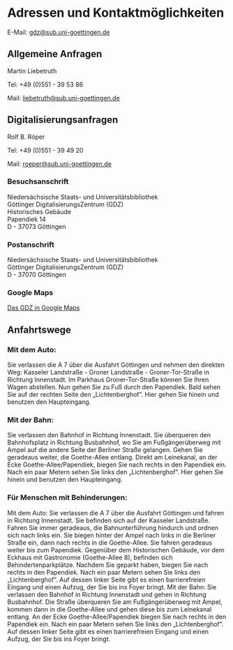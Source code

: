 # Adressen und Kontaktmöglichkeiten

E-Mail: <gdz@sub.uni-goettingen.de>

## Allgemeine Anfragen

Martin Liebetruth

Tel: +49 (0)551 - 39 53 86

Mail: <liebetruth@sub.uni-goettingen.de>

## Digitalisierungsanfragen

Rolf B. Röper

Tel: +49 (0)551 - 39 49 20

Mail: <roeper@sub.uni-goettingen.de>
 
### Besuchsanschrift

Niedersächsische Staats- und Universitätsbibliothek  
Göttinger DigitalisierungsZentrum (GDZ)  
Historisches Gebäude  
Papendiek 14  
D - 37073 Göttingen

### Postanschrift

Niedersächsische Staats- und Universitätsbibliothek  
Göttinger DigitalisierungsZentrum (GDZ)  
D - 37070 Göttingen

### Google Maps

[Das GDZ in Google Maps](http://maps.google.de/maps?f=q&hl=de&q=papendiek+14,+37073+G%C3%B6ttingen&sll=51.532674,9.93474&sspn=0.148218,0.43396&layer=&ie=UTF8&z=17&ll=51.534184,9.931608&spn=0.004632,0.013561&t=h&om=1&iwloc=addr)

## Anfahrtswege


### Mit dem Auto:

Sie verlassen die A 7 über die Ausfahrt Göttingen und nehmen den direkten Weg: Kasseler Landstraße - Groner Landstraße - Groner-Tor-Straße in Richtung Innenstadt. Im Parkhaus Groner-Tor-Straße können Sie Ihren Wagen abstellen. Nun gehen Sie zu Fuß durch den Papendiek. Bald sehen Sie auf der rechten Seite den „Lichtenberghof”. Hier gehen Sie hinein und benutzen den Haupteingang.

### Mit der Bahn:

Sie verlassen den Bahnhof in Richtung Innenstadt. Sie überqueren den Bahnhofsplatz in Richtung Busbahnhof, wo Sie am Fußgängerüberweg mit Ampel auf die andere Seite der Berliner Straße gelangen. Gehen Sie geradeaus weiter, die Goethe-Allee entlang. Direkt am Leinekanal, an der Ecke Goethe-Allee/Papendiek, biegen Sie nach rechts in den Papendiek ein. Nach ein paar Metern sehen Sie links den „Lichtenberghof”. Hier gehen Sie hinein und benutzen den Haupteingang.

### Für Menschen mit Behinderungen:

Mit dem Auto: Sie verlassen die A 7 über die Ausfahrt Göttingen und fahren in Richtung Innenstadt. Sie befinden sich auf der Kasseler Landstraße. Fahren Sie immer geradeaus, die Bahnunterführung hindurch und ordnen sich nach links ein. Sie biegen hinter der Ampel nach links in die Berliner Straße ein, dann nach rechts in die Goethe-Allee. Sie fahren geradeaus weiter bis zum Papendiek. Gegenüber dem Historischen Gebäude, vor dem Eckhaus mit Gastronomie (Goethe-Allee 8), befinden sich Behindertenparkplätze. Nachdem Sie geparkt haben, biegen Sie nach rechts in den Papendiek. Nach ein paar Metern sehen Sie links den „Lichtenberghof”. Auf dessen linker Seite gibt es einen barrierefreien Eingang und einen Aufzug, der Sie bis ins Foyer bringt. Mit der Bahn: Sie verlassen den Bahnhof in Richtung Innenstadt und gehen in Richtung Busbahnhof. Die Straße überqueren Sie am Fußgängerüberweg mit Ampel, kommen dann in die Goethe-Allee und gehen diese bis zum Leinekanal entlang. An der Ecke Goethe-Allee/Papendiek biegen Sie nach rechts in den Papendiek ein. Nach ein paar Metern sehen Sie links den „Lichtenberghof”. Auf dessen linker Seite gibt es einen barrierefreien Eingang und einen Aufzug, der Sie bis ins Foyer bringt.  
